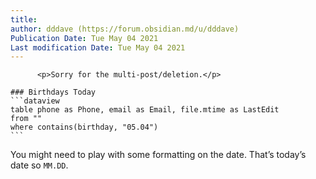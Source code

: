 ```yaml
---
title:
author: dddave (https://forum.obsidian.md/u/dddave)
Publication Date: Tue May 04 2021
Last modification Date: Tue May 04 2021
---
```



          <p>Sorry for the multi-post/deletion.</p>
<pre><code>### Birthdays Today
```dataview
table phone as Phone, email as Email, file.mtime as LastEdit
from &quot;&quot;
where contains(birthday, &quot;05.04&quot;)
```
</code></pre>
<p>You might need to play with some formatting on the date. That&#x2019;s today&#x2019;s date so <code>MM.DD</code>.</p>
        